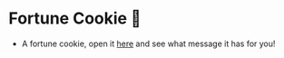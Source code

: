 <h1> Fortune Cookie 🥠 </h1>
<p align="center">

  * A fortune cookie, open it [here](https://beatriz-gm.github.io/FortuneCookie/) and see what message it has for you!
  
</p>

